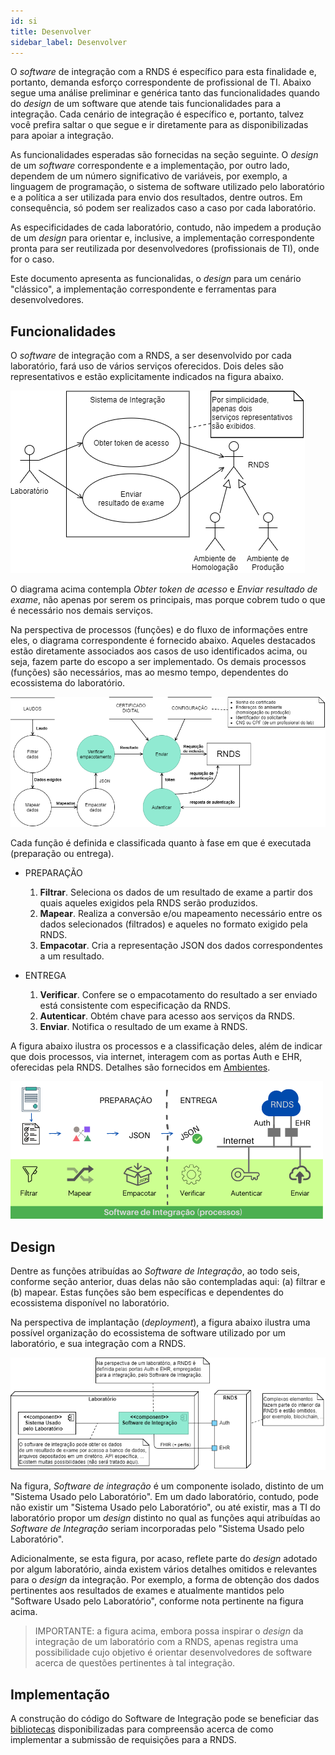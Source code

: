 ```yaml
---
id: si
title: Desenvolver
sidebar_label: Desenvolver
---
```


O _software_ de integração com a RNDS é específico para esta finalidade e, portanto, demanda esforço correspondente de profissional de TI. Abaixo segue uma análise preliminar e genérica tanto das funcionalidades quando do _design_ de um software que atende tais funcionalidades para a integração. Cada cenário de integração é específico e, portanto, talvez você prefira saltar o que segue e ir diretamente para as 
disponibilizadas para apoiar a integração.

As funcionalidades esperadas são fornecidas na seção seguinte. O _design_ de um _software_ correspondente e a implementação, por outro lado, dependem de um número significativo de variáveis, por exemplo, a linguagem de programação, o sistema de software utilizado pelo laboratório e
a política a ser utilizada para envio dos resultados, dentre outros.
Em consequência, só podem ser realizados caso a caso por cada laboratório.

As especificidades de cada laboratório, contudo, não impedem a produção de um _design_ para orientar e, inclusive, a implementação correspondente pronta para ser reutilizada por desenvolvedores (profissionais de TI), onde for o caso.

Este documento apresenta as funcionalidas, o _design_ para um cenário "clássico", a implementação correspondente e ferramentas para desenvolvedores.

## Funcionalidades

O _software_ de integração com a RNDS, a ser desenvolvido por cada laboratório, fará uso de vários serviços oferecidos. Dois deles são
representativos e estão explicitamente indicados na figura abaixo.

![img](../../static/img/rnds-uc.png)

O diagrama acima contempla _Obter token de acesso_ e _Enviar resultado de exame_, não apenas por serem os principais, mas porque cobrem tudo o
que é necessário nos demais serviços.

Na perspectiva de processos (funções) e do fluxo de informações entre eles, o diagrama correspondente é fornecido abaixo. Aqueles destacados estão diretamente associados aos casos de uso identificados acima, ou seja, fazem parte do escopo a ser implementado. Os demais processos (funções) são necessários, mas ao mesmo tempo, dependentes do ecossistema do laboratório.

![img](../../static/img/rnds-dfd.png)

Cada função é definida e classificada quanto à fase em que é executada (preparação ou entrega).

- PREPARAÇÃO

  1.  **Filtrar**. Seleciona os dados de um resultado de exame a partir dos quais aqueles exigidos pela RNDS serão produzidos.
  1.  **Mapear**. Realiza a conversão e/ou mapeamento necessário entre os dados selecionados (filtrados) e aqueles no formato exigido pela RNDS.
  1.  **Empacotar**. Cria a representação JSON dos dados correspondentes a um
      resultado.

- ENTREGA
  1.  **Verificar**. Confere se o empacotamento do resultado a ser enviado está consistente com especificação da RNDS.
  1.  **Autenticar**. Obtém chave para acesso aos serviços da RNDS.
  1.  **Enviar**. Notifica o resultado de um exame à RNDS.

A figura abaixo ilustra os processos e a classificação deles, além de indicar que dois processos, via internet, interagem com as portas Auth e EHR, oferecidas pela RNDS. Detalhes são fornecidos em [Ambientes](../rnds/ambientes).

![img](../../static/img/desenvolvedor.png)

## Design

Dentre as funções atribuídas ao _Software de Integração_, ao todo seis, conforme seção anterior, duas delas não são contempladas aqui: (a) filtrar e (b) mapear. Estas funções são bem específicas e dependentes do ecossistema disponível no laboratório.

Na perspectiva de implantação (_deployment_), a figura abaixo
ilustra uma possível organização do ecossistema de software
utilizado por um laboratório, e sua integração com a RNDS.

![img](../../static/img/rnds-deployment.png)

Na figura, _Software de integração_ é
um componente isolado, distinto de um "Sistema Usado pelo Laboratório".
Em um dado laboratório, contudo, pode não existir um "Sistema Usado pelo Laboratório", ou até existir, mas a TI do laboratório propor um _design_ distinto no qual as funções aqui atribuídas ao _Software de Integração_
seriam incorporadas pelo "Sistema Usado pelo Laboratório".

Adicionalmente, se esta figura, por acaso, reflete parte do _design_ adotado por algum laboratório, ainda existem vários detalhes omitidos e relevantes para
o _design_ da integração. Por exemplo, a forma de obtenção dos dados
pertinentes aos resultados de exames e atualmente mantidos pelo "Software Usado pelo Laboratório", conforme nota pertinente na figura acima.

> IMPORTANTE: a figura acima, embora possa inspirar o _design_ da
> integração de um laboratório com a RNDS, apenas registra uma possibilidade cujo objetivo é orientar desenvolvedores de software acerca de questões pertinentes à tal integração.

## Implementação

A construção do código do Software de Integração pode se beneficiar das [bibliotecas](../tools/bibliotecas) disponibilizadas para compreensão acerca de como implementar a submissão de requisições para a RNDS. 
